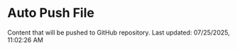 # Auto Push File

Content that will be pushed to GitHub repository.
Last updated: 07/25/2025, 11:02:26 AM